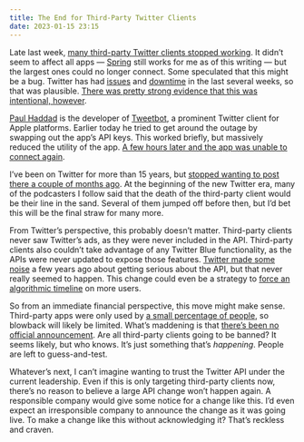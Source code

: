 ```yaml
---
title: The End for Third-Party Twitter Clients
date: 2023-01-15 23:15
---
```


Late last week, [many third-party Twitter clients stopped working](https://9to5google.com/2023/01/12/twitter-api-appears-to-be-down-breaking-tweetbot-and-third-party-clients/). It didn’t seem to affect all apps — [Spring](https://apps.apple.com/us/app/spring-for-twitter/id1508706541) still works for me as of this writing — but the largest ones could no longer connect. Some speculated that this might be a bug. Twitter has had [issues](https://www.theverge.com/2022/12/28/23530256/twitter-outage-down-connection-loading-error-notifications) and [downtime](https://www.theverge.com/2023/1/4/23538560/twitter-users-in-australia-are-having-a-bad-day) in the last several weeks, so that was plausible. [There was pretty strong evidence that this was intentional, however](https://daringfireball.net/linked/2023/01/14/information-twitter-slack-confirmation).

[Paul Haddad](https://tapbots.social/@paul) is the developer of [Tweetbot](https://tapbots.com/tweetbot/), a prominent Twitter client for Apple platforms. Earlier today he tried to get around the outage by swapping out the app’s API keys. This worked briefly, but massively reduced the utility of the app. [A few hours later and the app was unable to connect again](https://www.theverge.com/2023/1/15/23556359/tweetbot-twitter-online-third-party-apps-outage).

I’ve been on Twitter for more than 15 years, but [stopped wanting to post there a couple of months ago](https://anderegg.ca/2022/11/15/twitter-is-going-great). At the beginning of the new Twitter era, many of the podcasters I follow said that the death of the third-party client would be their line in the sand. Several of them jumped off before then, but I’d bet this will be the final straw for many more.

From Twitter’s perspective, this probably doesn’t matter. Third-party clients never saw Twitter’s ads, as they were never included in the API. Third-party clients also couldn’t take advantage of any Twitter Blue functionality, as the APIs were never updated to expose those features. [Twitter made some noise](https://www.theverge.com/2020/8/12/21364644/twitter-api-v2-new-access-tiers-developer-portal-support-developers) a few years ago about getting serious about the API, but that never really seemed to happen. This change could even be a strategy to [force an algorithmic timeline](https://www.theverge.com/2023/1/13/23550345/twitter-for-you-following-desktop-ios-android) on more users.

So from an immediate financial perspective, this move might make sense. Third-party apps were only used by [a small percentage of people](https://techcrunch.com/2018/08/17/6-million-users-had-installed-third-party-twitter-clients/), so blowback will likely be limited. What’s maddening is that [there’s been no official announcement](https://www.theverge.com/2023/1/13/23553161/third-party-twitter-clients-apps-outage-twitterific-tweetbot). Are all third-party clients going to be banned? It seems likely, but who knows. It’s just something that’s *happening*. People are left to guess-and-test.

Whatever’s next, I can’t imagine wanting to trust the Twitter API under the current leadership. Even if this is only targeting third-party clients now, there’s no reason to believe a large API change won’t happen again. A responsible company would give some notice for a change like this. I’d even expect an irresponsible company to announce the change as it was going live. To make a change like this without acknowledging it? That’s reckless and craven.

